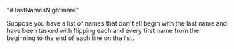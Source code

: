 "# lastNamesNightmare" 

Suppose you have a list of names that don't all begin with the last name and have been tasked with flipping each and every first name from the beginning to the end of each line on the list.

